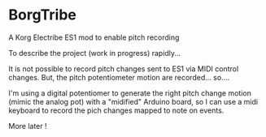 # BorgTribe
A Korg Electribe ES1 mod to enable pitch recording


To describe the project (work in progress) rapidly...

It is not possible to record pitch changes sent to ES1 via MIDI control changes.  But, the pitch potentiometer motion are recorded... so....

I'm using a digital potentiomer to generate the right pitch change motion (mimic the analog pot) with a "midified" Arduino board, so I can use a midi keyboard to record the pich changes mapped to note on events.

More later !
